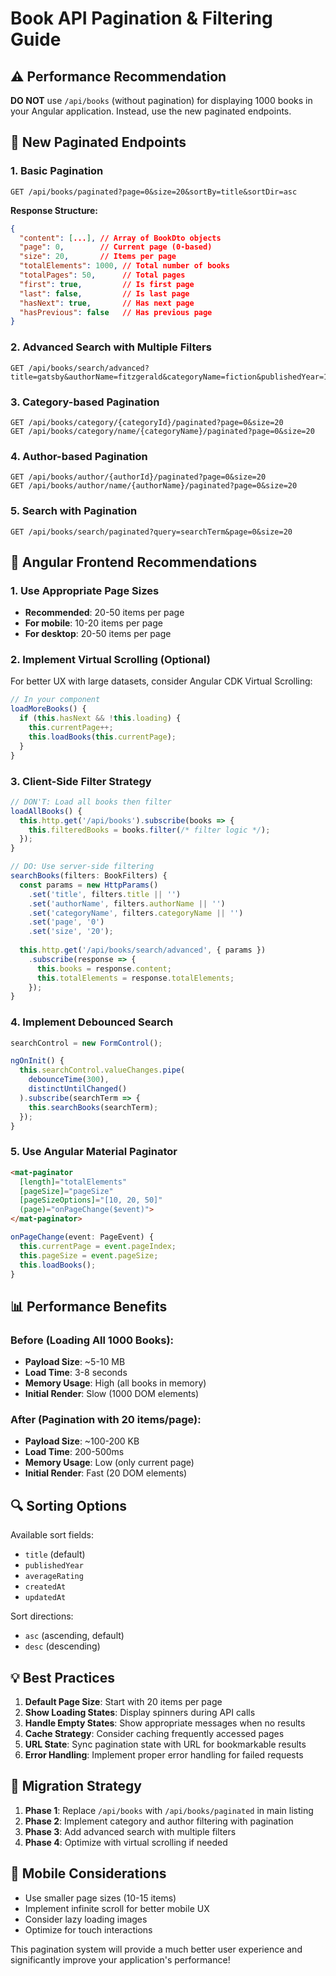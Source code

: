 # Book API Pagination & Filtering Guide

## ⚠️ Performance Recommendation

**DO NOT** use `/api/books` (without pagination) for displaying 1000 books in your Angular application. Instead, use the new paginated endpoints.

## 🚀 New Paginated Endpoints

### 1. **Basic Pagination**
```
GET /api/books/paginated?page=0&size=20&sortBy=title&sortDir=asc
```

**Response Structure:**
```json
{
  "content": [...], // Array of BookDto objects
  "page": 0,        // Current page (0-based)
  "size": 20,       // Items per page
  "totalElements": 1000, // Total number of books
  "totalPages": 50,      // Total pages
  "first": true,         // Is first page
  "last": false,         // Is last page
  "hasNext": true,       // Has next page
  "hasPrevious": false   // Has previous page
}
```

### 2. **Advanced Search with Multiple Filters**
```
GET /api/books/search/advanced?title=gatsby&authorName=fitzgerald&categoryName=fiction&publishedYear=1925&page=0&size=20
```

### 3. **Category-based Pagination**
```
GET /api/books/category/{categoryId}/paginated?page=0&size=20
GET /api/books/category/name/{categoryName}/paginated?page=0&size=20
```

### 4. **Author-based Pagination**
```
GET /api/books/author/{authorId}/paginated?page=0&size=20
GET /api/books/author/name/{authorName}/paginated?page=0&size=20
```

### 5. **Search with Pagination**
```
GET /api/books/search/paginated?query=searchTerm&page=0&size=20
```

## 🎯 Angular Frontend Recommendations

### 1. **Use Appropriate Page Sizes**
- **Recommended**: 20-50 items per page
- **For mobile**: 10-20 items per page
- **For desktop**: 20-50 items per page

### 2. **Implement Virtual Scrolling (Optional)**
For better UX with large datasets, consider Angular CDK Virtual Scrolling:
```typescript
// In your component
loadMoreBooks() {
  if (this.hasNext && !this.loading) {
    this.currentPage++;
    this.loadBooks(this.currentPage);
  }
}
```

### 3. **Client-Side Filter Strategy**
```typescript
// DON'T: Load all books then filter
loadAllBooks() {
  this.http.get('/api/books').subscribe(books => {
    this.filteredBooks = books.filter(/* filter logic */);
  });
}

// DO: Use server-side filtering
searchBooks(filters: BookFilters) {
  const params = new HttpParams()
    .set('title', filters.title || '')
    .set('authorName', filters.authorName || '')
    .set('categoryName', filters.categoryName || '')
    .set('page', '0')
    .set('size', '20');
    
  this.http.get('/api/books/search/advanced', { params })
    .subscribe(response => {
      this.books = response.content;
      this.totalElements = response.totalElements;
    });
}
```

### 4. **Implement Debounced Search**
```typescript
searchControl = new FormControl();

ngOnInit() {
  this.searchControl.valueChanges.pipe(
    debounceTime(300),
    distinctUntilChanged()
  ).subscribe(searchTerm => {
    this.searchBooks(searchTerm);
  });
}
```

### 5. **Use Angular Material Paginator**
```html
<mat-paginator 
  [length]="totalElements"
  [pageSize]="pageSize"
  [pageSizeOptions]="[10, 20, 50]"
  (page)="onPageChange($event)">
</mat-paginator>
```

```typescript
onPageChange(event: PageEvent) {
  this.currentPage = event.pageIndex;
  this.pageSize = event.pageSize;
  this.loadBooks();
}
```

## 📊 Performance Benefits

### Before (Loading All 1000 Books):
- **Payload Size**: ~5-10 MB
- **Load Time**: 3-8 seconds
- **Memory Usage**: High (all books in memory)
- **Initial Render**: Slow (1000 DOM elements)

### After (Pagination with 20 items/page):
- **Payload Size**: ~100-200 KB
- **Load Time**: 200-500ms
- **Memory Usage**: Low (only current page)
- **Initial Render**: Fast (20 DOM elements)

## 🔍 Sorting Options

Available sort fields:
- `title` (default)
- `publishedYear`
- `averageRating`
- `createdAt`
- `updatedAt`

Sort directions:
- `asc` (ascending, default)
- `desc` (descending)

## 💡 Best Practices

1. **Default Page Size**: Start with 20 items per page
2. **Show Loading States**: Display spinners during API calls
3. **Handle Empty States**: Show appropriate messages when no results
4. **Cache Strategy**: Consider caching frequently accessed pages
5. **URL State**: Sync pagination state with URL for bookmarkable results
6. **Error Handling**: Implement proper error handling for failed requests

## 🔄 Migration Strategy

1. **Phase 1**: Replace `/api/books` with `/api/books/paginated` in main listing
2. **Phase 2**: Implement category and author filtering with pagination
3. **Phase 3**: Add advanced search with multiple filters
4. **Phase 4**: Optimize with virtual scrolling if needed

## 📱 Mobile Considerations

- Use smaller page sizes (10-15 items)
- Implement infinite scroll for better mobile UX
- Consider lazy loading images
- Optimize for touch interactions

This pagination system will provide a much better user experience and significantly improve your application's performance! 
